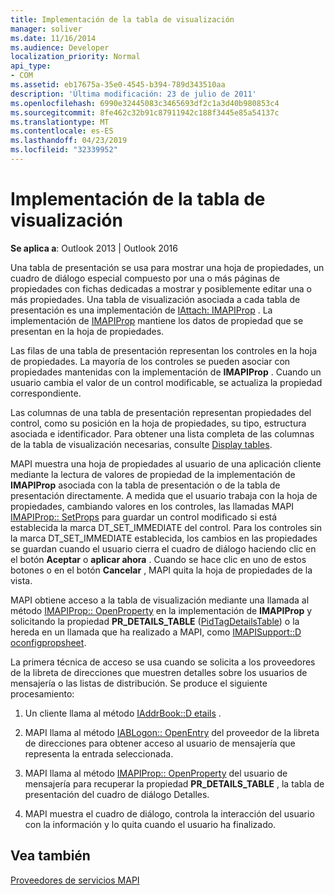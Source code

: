 ```yaml
---
title: Implementación de la tabla de visualización
manager: soliver
ms.date: 11/16/2014
ms.audience: Developer
localization_priority: Normal
api_type:
- COM
ms.assetid: eb17675a-35e0-4545-b394-789d343510aa
description: 'Última modificación: 23 de julio de 2011'
ms.openlocfilehash: 6990e32445083c3465693df2c1a3d40b980853c4
ms.sourcegitcommit: 8fe462c32b91c87911942c188f3445e85a54137c
ms.translationtype: MT
ms.contentlocale: es-ES
ms.lasthandoff: 04/23/2019
ms.locfileid: "32339952"
---
```

# <a name="display-table-implementation"></a>Implementación de la tabla de visualización

  
  
**Se aplica a**: Outlook 2013 | Outlook 2016 
  
Una tabla de presentación se usa para mostrar una hoja de propiedades, un cuadro de diálogo especial compuesto por una o más páginas de propiedades con fichas dedicadas a mostrar y posiblemente editar una o más propiedades. Una tabla de visualización asociada a cada tabla de presentación es una implementación de [IAttach: IMAPIProp](iattachimapiprop.md) . La implementación de [IMAPIProp](imapipropiunknown.md) mantiene los datos de propiedad que se presentan en la hoja de propiedades. 
  
Las filas de una tabla de presentación representan los controles en la hoja de propiedades. La mayoría de los controles se pueden asociar con propiedades mantenidas con la implementación de **IMAPIProp** . Cuando un usuario cambia el valor de un control modificable, se actualiza la propiedad correspondiente. 
  
Las columnas de una tabla de presentación representan propiedades del control, como su posición en la hoja de propiedades, su tipo, estructura asociada e identificador. Para obtener una lista completa de las columnas de la tabla de visualización necesarias, consulte [Display tables](display-tables.md).
  
MAPI muestra una hoja de propiedades al usuario de una aplicación cliente mediante la lectura de valores de propiedad de la implementación de **IMAPIProp** asociada con la tabla de presentación o de la tabla de presentación directamente. A medida que el usuario trabaja con la hoja de propiedades, cambiando valores en los controles, las llamadas MAPI [IMAPIProp:: SetProps](imapiprop-setprops.md) para guardar un control modificado si está establecida la marca DT_SET_IMMEDIATE del control. Para los controles sin la marca DT_SET_IMMEDIATE establecida, los cambios en las propiedades se guardan cuando el usuario cierra el cuadro de diálogo haciendo clic en el botón **Aceptar** o **aplicar ahora** . Cuando se hace clic en uno de estos botones o en el botón **Cancelar** , MAPI quita la hoja de propiedades de la vista. 
  
MAPI obtiene acceso a la tabla de visualización mediante una llamada al método [IMAPIProp:: OpenProperty](imapiprop-openproperty.md) en la implementación de **IMAPIProp** y solicitando la propiedad **PR_DETAILS_TABLE** ([PidTagDetailsTable](pidtagdetailstable-canonical-property.md)) o la hereda en un llamada que ha realizado a MAPI, como [IMAPISupport::D oconfigpropsheet](imapisupport-doconfigpropsheet.md).
  
La primera técnica de acceso se usa cuando se solicita a los proveedores de la libreta de direcciones que muestren detalles sobre los usuarios de mensajería o las listas de distribución. Se produce el siguiente procesamiento:
  
1. Un cliente llama al método [IAddrBook::D etails](iaddrbook-details.md) . 
    
2. MAPI llama al método [IABLogon:: OpenEntry](iablogon-openentry.md) del proveedor de la libreta de direcciones para obtener acceso al usuario de mensajería que representa la entrada seleccionada. 
    
3. MAPI llama al método [IMAPIProp:: OpenProperty](imapiprop-openproperty.md) del usuario de mensajería para recuperar la propiedad **PR_DETAILS_TABLE** , la tabla de presentación del cuadro de diálogo Detalles. 
    
4. MAPI muestra el cuadro de diálogo, controla la interacción del usuario con la información y lo quita cuando el usuario ha finalizado. 
    
## <a name="see-also"></a>Vea también



[Proveedores de servicios MAPI](mapi-service-providers.md)

